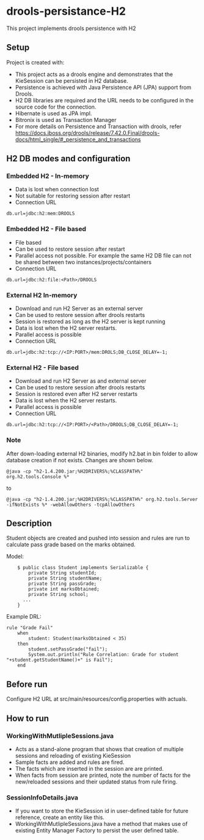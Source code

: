 # drools-persistance-H2
This project implements drools persistence with H2

## Setup

Project is created with:
* This project acts as a drools engine and demonstrates that the KieSession can be persisted in H2 database.
* Persistence is achieved with Java Persistence API (JPA) support from Drools.
* H2 DB libraries are required and the URL needs to be configured in the source code for the connection.
* Hibernate is used as JPA impl.
* Bitronix is used as Transaction Manager
* For more details on Persistence and Transaction with drools, refer https://docs.jboss.org/drools/release/7.42.0.Final/drools-docs/html_single/#_persistence_and_transactions

## H2 DB modes and configuration
### Embedded H2 - In-memory
* Data is lost when connection lost
* Not suitable for restoring session after restart
* Connection URL
```
db.url=jdbc:h2:mem:DROOLS
```

### Embedded H2 - File based
* File based
* Can be used to restore session after restart
* Parallel access not possible. For example the same H2 DB file can not be shared between two instances/projects/containers
* Connection URL
```
db.url=jdbc:h2:file:<Path>/DROOLS
```

### External H2 In-memory
* Download and run H2 Server as an external server
* Can be used to restore session after drools restarts
* Session is restored as long as the H2 server is kept running
* Data is lost when the H2 server restarts.
* Parallel access is possible
* Connection URL
```
db.url=jdbc:h2:tcp://<IP:PORT>/mem:DROLS;DB_CLOSE_DELAY=-1; 
```

### External H2 - File based
* Download and run H2 Server as and external server
* Can be used to restore session after drools restarts
* Session is restored even after H2 server restarts
* Data is lost when the H2 server restarts.
* Parallel access is possible
* Connection URL
```
db.url=jdbc:h2:tcp://<IP:PORT>/<Path>/DROOLS;DB_CLOSE_DELAY=-1;
```

### Note
After down-loading external H2 binaries, modify h2.bat in bin folder to allow database creation if not exists. Changes are shown below.
```
@java -cp "h2-1.4.200.jar;%H2DRIVERS%;%CLASSPATH%" org.h2.tools.Console %*
```
to 
```
@java -cp "h2-1.4.200.jar;%H2DRIVERS%;%CLASSPATH%" org.h2.tools.Server -ifNotExists %* -webAllowOthers -tcpAllowOthers
```
   

## Description
Student objects are created and pushed into session and rules are run to calculate pass grade based on the marks obtained.

Model:
```
	$ public class Student implements Serializable {
		private String studentId;
		private String studentName;
		private String passGrade;
		private int marksObtained;
		private String school;
	  ...
    }
```
Example DRL:
```
rule "Grade Fail"
	when 
		student: Student(marksObtained < 35)
	then
		student.setPassGrade("fail");
		System.out.println("Rule Correlation: Grade for student "+student.getStudentName()+" is Fail");
	end
```

## Before run
Configure H2 URL at src/main/resources/config.properties with actuals.


## How to run
### WorkingWithMutlipleSessions.java
* Acts as a stand-alone program that shows that creation of multiple sessions and reloading of existing KieSession
* Sample facts are added and rules are fired.
* The facts which are inserted in the session are are printed.
* When facts from session are printed, note the number of facts for the new/reloaded sessions and their updated status from rule firing.

### SessionInfoDetails.java
* If you want to store the KieSession id in user-defined table for future reference, create an entity like this.
* WorkingWithMutlipleSessions.java have a method that makes use of existing Entity Manager Factory to persist the user defined table.
